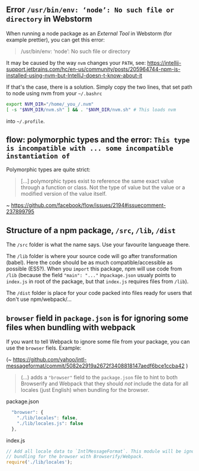 ## Error `/usr/bin/env: ‘node’: No such file or directory` in Webstorm

When running a node package as an _External Tool_ in Webstorm (for example prettier), you can get this error:

> /usr/bin/env: ‘node’: No such file or directory

It may be caused by the way `nvm` changes your `PATH`, see: https://intellij-support.jetbrains.com/hc/en-us/community/posts/205964744-npm-is-installed-using-nvm-but-IntelliJ-doesn-t-know-about-it

If that's the case, there is a solution. Simply copy the two lines, that set path to node using nvm from your `~/.bashrc` 

~~~ bash
export NVM_DIR="/home/_you_/.nvm"
[ -s "$NVM_DIR/nvm.sh" ] && . "$NVM_DIR/nvm.sh" # This loads nvm
~~~

into `~/.profile`.



## flow: polymorphic types and the error: `This type is incompatible with ... some incompatible instantiation of`

Polymorphic types are quite strict: 

> [...] polymorphic types exist to reference the same exact value through a function or class. 
> Not the type of value but the value or a modified version of the value itself.

~ https://github.com/facebook/flow/issues/2194#issuecomment-237899795

## Structure of a npm package, `/src`, `/lib`, `/dist`

The `/src` folder is what the name says. Use your favourite langueage there. 

The `/lib` folder is where your source code will go after transformation (babel). Here the code should be as much compatible/accessible as possible (ES5?). When you `import` this package, npm will use code from `/lib` (because the field `"main": "..."` in`package.json` usualy points to `index.js` in root of the package, but that `index.js` requires files from `/lib`). 

The `/dist` folder is place for your code packed into files ready for users that don't use npm/webpack/...

## `browser` field in `package.json` is for ignoring some files when bundling with webpack

If you want to tell Webpack to ignore some file from your package, you can use the `browser` fiels. Example:

(~ https://github.com/yahoo/intl-messageformat/commit/5082e2919a2672f3408818147aedf6bce1ccba42 ) 

> (...) adds a `"browser"` field to the `package.json` file to hint to
> both Browserify and Webpack that they should _not_ include the data for
> all locales (just English) when bundling for the browser.

package.json

~~~ js
  "browser": {
    "./lib/locales": false,
    "./lib/locales.js": false
  },
~~~

index.js

~~~ js
// Add all locale data to `IntlMessageFormat`. This module will be ignored when
// bundling for the browser with Browserify/Webpack.
require('./lib/locales');
~~~
